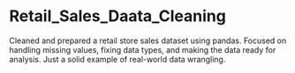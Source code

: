 # Retail_Sales_Daata_Cleaning
Cleaned and prepared a retail store sales dataset using pandas. Focused on handling missing values, fixing data types, and making the data ready for analysis. Just a solid example of real-world data wrangling.
